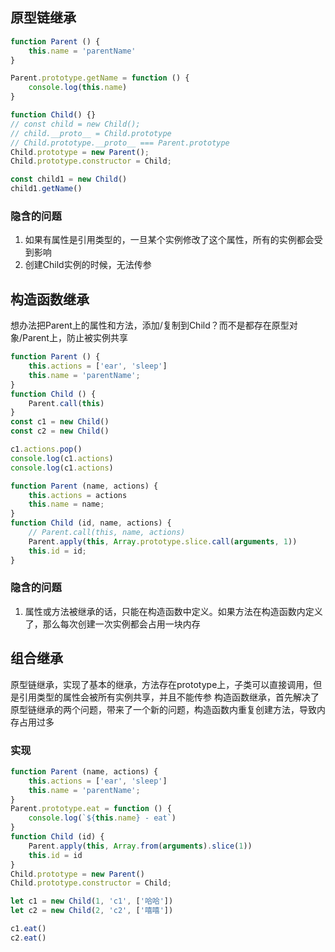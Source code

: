 ## 原型链继承
```js
function Parent () {
    this.name = 'parentName'
}

Parent.prototype.getName = function () {
    console.log(this.name)
}

function Child() {}
// const child = new Child();
// child.__proto__ = Child.prototype
// Child.prototype.__proto__ === Parent.prototype
Child.prototype = new Parent();
Child.prototype.constructor = Child;

const child1 = new Child()
child1.getName()
```
### 隐含的问题
1. 如果有属性是引用类型的，一旦某个实例修改了这个属性，所有的实例都会受到影响
2. 创建Child实例的时候，无法传参

## 构造函数继承
想办法把Parent上的属性和方法，添加/复制到Child？而不是都存在原型对象/Parent上，防止被实例共享
<!-- 解决第一个问题 -->
```js
function Parent () {
    this.actions = ['ear', 'sleep']
    this.name = 'parentName';
}
function Child () {
    Parent.call(this)
}
const c1 = new Child()
const c2 = new Child()

c1.actions.pop()
console.log(c1.actions)
console.log(c1.actions)
```
<!-- 解决第二个问题 -->
```js
function Parent (name, actions) {
    this.actions = actions
    this.name = name;
}
function Child (id, name, actions) {
    // Parent.call(this, name, actions)
    Parent.apply(this, Array.prototype.slice.call(arguments, 1))
    this.id = id;
}
```
### 隐含的问题
1. 属性或方法被继承的话，只能在构造函数中定义。如果方法在构造函数内定义了，那么每次创建一次实例都会占用一块内存

## 组合继承
原型链继承，实现了基本的继承，方法存在prototype上，子类可以直接调用，但是引用类型的属性会被所有实例共享，并且不能传参
构造函数继承，首先解决了原型链继承的两个问题，带来了一个新的问题，构造函数内重复创建方法，导致内存占用过多

### 实现
```js
function Parent (name, actions) {
    this.actions = ['ear', 'sleep']
    this.name = 'parentName';
}
Parent.prototype.eat = function () {
    console.log(`${this.name} - eat`)
}
function Child (id) {
    Parent.apply(this, Array.from(arguments).slice(1))
    this.id = id
}
Child.prototype = new Parent()
Child.prototype.constructor = Child;

let c1 = new Child(1, 'c1', ['哈哈'])
let c2 = new Child(2, 'c2', ['嘻嘻'])

c1.eat()
c2.eat()
```